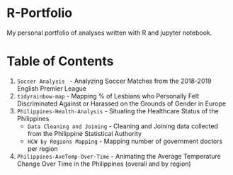 # R-Portfolio
My personal portfolio of analyses written with R and jupyter notebook.


# Table of Contents
1. `Soccer Analysis ` - Analyzing Soccer Matches from the 2018-2019 English Premier League 
2. `tidyrainbow-map` - Mapping % of Lesbians who Personally Felt Discriminated Against or Harassed on the Grounds of Gender in Europe
3. `Philippines-Health-Analysis` - Situating the Healthcare Status of the Philippines
   - `Data Cleaning and Joining` - Cleaning and Joining data collected from the Philippine Statistical Authority 
   - `HCW by Regions Mapping` - Mapping number of government doctors per region
4. `Philippines-AveTemp-Over-Time` - Animating the Average Temperature Change Over Time in the Philippines (overall and by region)
